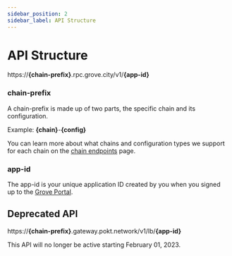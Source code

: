 ```yaml
---
sidebar_position: 2
sidebar_label: API Structure
---
```


# API Structure

https://**\{chain-prefix\}**.rpc.grove.city/v1/**\{app-id\}**

### **chain-prefix**
A chain-prefix is made up of two parts, the specific chain and its configuration.

Example: **\{chain\}**-**\{config\}**

You can learn more about what chains and configuration types we support for each chain on the [chain endpoints](/grove-api/getting-started/chain-endpoints) page.

### app-id

The app-id is your unique application ID created by you when you signed up to the [Grove Portal](https://portal.grove.city).


## Deprecated API
https://**\{chain-prefix\}**.gateway.pokt.network/v1/lb/**\{app-id\}**

This API will no longer be active starting February 01, 2023.